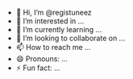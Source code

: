 - 👋 Hi, I’m @registuneez
- 👀 I’m interested in ...
- 🌱 I’m currently learning ...
- 💞️ I’m looking to collaborate on ...
- 📫 How to reach me ...
- 😄 Pronouns: ...
- ⚡ Fun fact: ...

<!---
registuneez/registuneez is a ✨ special ✨ repository because its `README.md` (this file) appears on your GitHub profile.
You can click the Preview link to take a look at your changes.
--->
